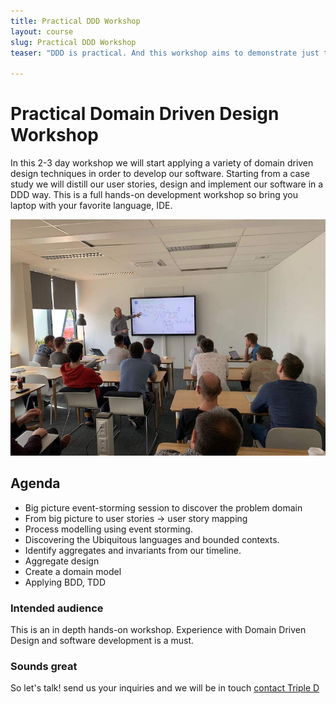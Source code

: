 ```yaml
---
title: Practical DDD Workshop
layout: course
slug: Practical DDD Workshop
teaser: "DDD is practical. And this workshop aims to demonstrate just that. We will teach you how to apply Domain Driven Design for everyday software development, creating quality domain models that are worth their investment"

---
```


# Practical Domain Driven Design Workshop

In this 2-3 day workshop we will start applying a variety of domain driven design techniques in order to develop our software. Starting from a case study we will distill our user stories, design and implement our software in a DDD way. This is a full hands-on development workshop so bring you laptop with your favorite language, IDE.

![DDD Conf](/img/courses/ddd-presentation.jpg)

## Agenda

+ Big picture event-storming session to discover the problem domain
+ From big picture to user stories -> user story mapping
+ Process modelling using event storming.
+ Discovering the Ubiquitous languages and bounded contexts.
+ Identify aggregates and invariants from our timeline.
+ Aggregate design
+ Create a domain model
+ Applying BDD, TDD


### Intended audience

This is an in depth hands-on workshop. Experience with Domain Driven Design and software development is a must. 

### Sounds great

So let's talk! send us your inquiries and we will be in touch 
[contact Triple D](/contact/)


